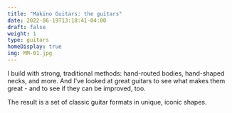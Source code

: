 ```yaml
---
title: "Makino Guitars: the guitars"
date: 2022-06-19T13:18:41-04:00
draft: false
weight: 1
type: guitars
homeDisplay: true
img: MM-01.jpg
---
```


I build with strong, traditional methods: hand-routed bodies, hand-shaped necks, and more. And I've looked at great guitars to see what makes them great - and to see if they can be improved, too.

The result is a set of classic guitar formats in unique, iconic shapes. 